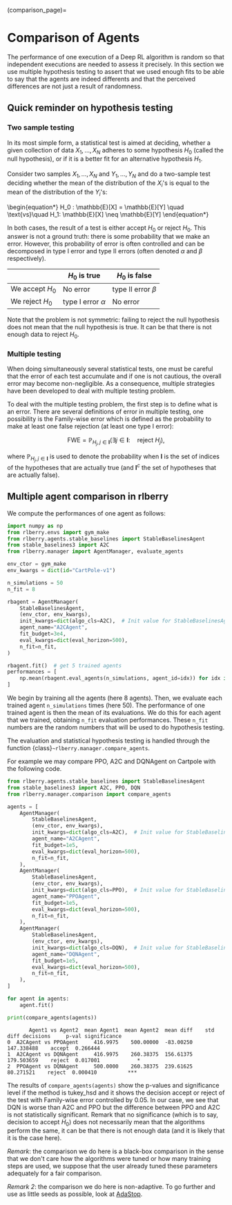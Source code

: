 (comparison_page)=

# Comparison of Agents

The performance of one execution of a Deep RL algorithm is random so that independent executions are needed to assess it precisely.
In this section we use multiple hypothesis testing to assert that we used enough fits to be able to say that the agents are indeed differents and that the perceived differences are not just a result of randomness.


## Quick reminder on hypothesis testing

### Two sample testing

In its most simple form, a statistical test is aimed at deciding, whether a given collection of data $X_1,\dots,X_N$ adheres to some hypothesis $H_0$ (called the null hypothesis), or if it is a better fit for an alternative hypothesis $H_1$.

Consider two samples $X_1,\dots,X_N$ and $Y_1,\dots,Y_N$ and do a two-sample test deciding whether the mean of the distribution of the $X_i$'s is equal to the mean of the distribution of the $Y_i$'s:

\begin{equation*}
H_0 : \mathbb{E}[X] = \mathbb{E}[Y] \quad \text{vs}\quad H_1: \mathbb{E}[X] \neq \mathbb{E}[Y]
\end{equation*}

In both cases, the result of a test is either accept $H_0$ or reject $H_0$. This answer is not a ground truth: there is some probability that we make an error. However, this  probability of error is often controlled and can be decomposed in type I error and type II errors (often denoted $\alpha$ and $\beta$ respectively).

<center>

|                 | $H_0$ is true         | $H_0$ is false        |
|-----------------|-----------------------|-----------------------|
| We accept $H_0$ | No error              | type II error $\beta$ |
| We reject $H_0$ | type I error $\alpha$ | No error              |

</center>

Note that the problem is not symmetric: failing to reject the null hypothesis does not mean that the null hypothesis is true.  It can be that there is not enough data to reject $H_0$.

### Multiple testing

When doing simultaneously several statistical tests, one must be careful that the error of each test accumulate and if one is not cautious, the overall error may become non-negligible. As a consequence, multiple strategies have been developed to deal with multiple testing problem.

To deal with the multiple testing problem, the first step is to define what is an error. There are several definitions of error in multiple testing, one possibility is the Family-wise error which is defined as the probability to make at least one false rejection (at least one type I error):

$$\mathrm{FWE} = \mathbb{P}_{H_j, j \in \textbf{I}}\left(\exists j \in \textbf{I}:\quad  \text{reject }H_j \right),$$

where $\mathbb{P}_{H_j, j \in \textbf{I}}$ is used to denote the probability when $\textbf{I}$ is the set of indices of the hypotheses that are actually true (and $\textbf{I}^c$ the set of hypotheses that are actually false).

## Multiple agent comparison in rlberry

We compute the performances of one agent as follows:

```python
import numpy as np
from rlberry.envs import gym_make
from rlberry.agents.stable_baselines import StableBaselinesAgent
from stable_baselines3 import A2C
from rlberry.manager import AgentManager, evaluate_agents

env_ctor = gym_make
env_kwargs = dict(id="CartPole-v1")

n_simulations = 50
n_fit = 8

rbagent = AgentManager(
    StableBaselinesAgent,
    (env_ctor, env_kwargs),
    init_kwargs=dict(algo_cls=A2C),  # Init value for StableBaselinesAgent
    agent_name="A2CAgent",
    fit_budget=3e4,
    eval_kwargs=dict(eval_horizon=500),
    n_fit=n_fit,
)

rbagent.fit()  # get 5 trained agents
performances = [
    np.mean(rbagent.eval_agents(n_simulations, agent_id=idx)) for idx in range(8)
]
```

We begin by training all the agents (here $8$ agents). Then, we evaluate each trained agent `n_simulations` times (here $50$). The performance of one trained agent is then the mean of its evaluations. We do this for each agent that we trained, obtaining `n_fit` evaluation performances. These `n_fit` numbers are the random numbers that will be used to do hypothesis testing.

The evaluation and statistical hypothesis testing is handled through the function {class}`~rlberry.manager.compare_agents`.

For example we may compare PPO, A2C and DQNAgent on Cartpole with the following code.

```python
from rlberry.agents.stable_baselines import StableBaselinesAgent
from stable_baselines3 import A2C, PPO, DQN
from rlberry.manager.comparison import compare_agents

agents = [
    AgentManager(
        StableBaselinesAgent,
        (env_ctor, env_kwargs),
        init_kwargs=dict(algo_cls=A2C),  # Init value for StableBaselinesAgent
        agent_name="A2CAgent",
        fit_budget=1e5,
        eval_kwargs=dict(eval_horizon=500),
        n_fit=n_fit,
    ),
    AgentManager(
        StableBaselinesAgent,
        (env_ctor, env_kwargs),
        init_kwargs=dict(algo_cls=PPO),  # Init value for StableBaselinesAgent
        agent_name="PPOAgent",
        fit_budget=1e5,
        eval_kwargs=dict(eval_horizon=500),
        n_fit=n_fit,
    ),
    AgentManager(
        StableBaselinesAgent,
        (env_ctor, env_kwargs),
        init_kwargs=dict(algo_cls=DQN),  # Init value for StableBaselinesAgent
        agent_name="DQNAgent",
        fit_budget=1e5,
        eval_kwargs=dict(eval_horizon=500),
        n_fit=n_fit,
    ),
]

for agent in agents:
    agent.fit()

print(compare_agents(agents))
```

```
       Agent1 vs Agent2  mean Agent1  mean Agent2  mean diff    std diff decisions     p-val significance
0  A2CAgent vs PPOAgent     416.9975    500.00000  -83.00250  147.338488    accept  0.266444
1  A2CAgent vs DQNAgent     416.9975    260.38375  156.61375  179.503659    reject  0.017001            *
2  PPOAgent vs DQNAgent     500.0000    260.38375  239.61625   80.271521    reject  0.000410          ***
```

The results of `compare_agents(agents)` show the p-values and significance level if the method is tukey_hsd and  it shows the decision accept or reject of the test with Family-wise error controlled by $0.05$. In our case, we see that DQN is worse than A2C and PPO but the difference between PPO and A2C is not statistically significant. Remark that no significance (which is to say, decision to accept $H_0$) does not necessarily mean that the algorithms perform the same, it can be that there is not enough data (and it is likely that it is the case here).

*Remark*: the comparison we do here is a black-box comparison in the sense that we don't care how the algorithms were tuned or how many training steps are used, we suppose that the user already tuned these parameters adequately for a fair comparison.

*Remark 2*: the comparison we do here is non-adaptive. To go further and use as little seeds as possible, look at [AdaStop](adastop_userguide).

